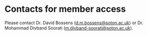 # Contacts for member access

Please contact Dr. David Bossens (d.m.bossens@soton.ac.uk) or Dr. Mohammad Divband Soorati (m.divband-soorati@soton.ac.uk). 
